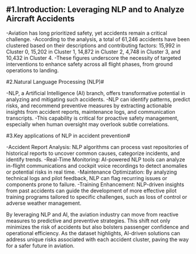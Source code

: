 #1.Introduction: Leveraging NLP and to Analyze Aircraft Accidents
---
-Aviation has long prioritized safety, yet accidents remain a critical challenge. 
-According to the analysis, a total of 61,246 accidents have been clustered based on their descriptions and contributing factors: 15,992 in Cluster 0, 15,202 in Cluster 1, 14,872 in Cluster 2, 4,748 in Cluster 3, and 10,432 in Cluster 4. 
-These figures underscore the necessity of targeted interventions to enhance safety across all flight phases, from ground operations to landing.

#2.Natural Language Processing (NLP)#

-NLP, a Artificial Intelligence (AI) branch, offers transformative potential in analyzing and mitigating such accidents. 
-NLP can identify patterns, predict risks, and recommend preventive measures by extracting actionable insights from accident reports, maintenance logs, and communication transcripts.
-This capability is critical for proactive safety management, especially when human oversight may overlook subtle correlations.

#3.Key applications of NLP in accident prevention#

-Accident Report Analysis: NLP algorithms can process vast repositories of historical reports to uncover common causes, categorize incidents, and identify trends.
-Real-Time Monitoring: AI-powered NLP tools can analyze in-flight communications and cockpit voice recordings to detect anomalies or potential risks in real time.
-Maintenance Optimization: By analyzing technical logs and pilot feedback, NLP can flag recurring issues or components prone to failure.
-Training Enhancement: NLP-driven insights from past accidents can guide the development of more effective pilot training programs tailored to specific challenges, such as loss of control or adverse weather management.

By leveraging NLP and AI, the aviation industry can move from reactive measures to predictive and preventive strategies.
This shift not only minimizes the risk of accidents but also bolsters passenger confidence and operational efficiency. 
As the dataset highlights, AI-driven solutions can address unique risks associated with each accident cluster, paving the way for a safer future in aviation.
